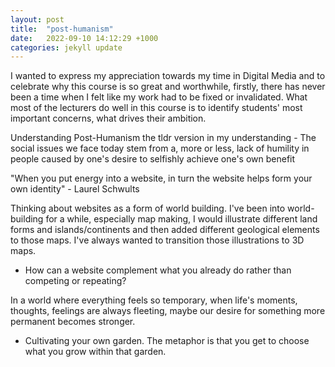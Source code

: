 ```yaml
---
layout: post
title:  "post-humanism"
date:   2022-09-10 14:12:29 +1000
categories: jekyll update
---
```


<!-- One of the artists that was mentioned in the assignment 2 brief included Qianqian Ye, their work includes heavy experimentation with p5, three.js, a lot of 3D and AR stuff which is super inspiring, through some thorough investigation (reading the About Me section) I had learnt that they hold a bachelors, and masters in Landscape Architecture. With an extremely strong background in the field, their work expands into 3D art and creative coding. Ye challenges social issues such as gender, immigrant, power and technology through her art.  -->

I wanted to express my appreciation towards my time in Digital Media and to celebrate why this course is so great and worthwhile, firstly, there has never been a time when I felt like my work had to be fixed or invalidated. What most of the lecturers do well in this course is to identify students' most important concerns, what drives their ambition. 

<!-- What Digital Media allows, is to gain all these different types of skills to be able to express our concerns and experiences, this is what creating is all about right? 

What the hell is this even all about anyway? this whole creating thing, being "creative" is just a way to extract what we deem inspiring in our minds, what we find cool from our past, our experiences, our traumas and projecting that into reality. Sometimes I forget why I create things, 

When we create or design, or ideate, what is it that we are projecting? Sometimes I might not even know it but, when you aren't limited to how you create, obviously the more expressive you become -->
Understanding Post-Humanism
the tldr version in my understanding - The social issues we face today stem from a, more or less, lack of humility in people caused by one's desire to selfishly achieve one's own benefit





"When you put energy into a website, in turn the website helps form your own identity" - Laurel Schwults

Thinking about websites as a form of world building. I've been into world-building for a while, especially map making, I would illustrate different land forms and islands/continents and then added different geological elements to those maps. I've always wanted to transition those illustrations to 3D maps.

- How can a website complement what you already do rather than competing or repeating?

In a world where everything feels so temporary, when life's moments, thoughts, feelings are always fleeting, maybe our desire for something more permanent becomes stronger.

- Cultivating your own garden. The metaphor is that you get to choose what you grow within that garden. 


